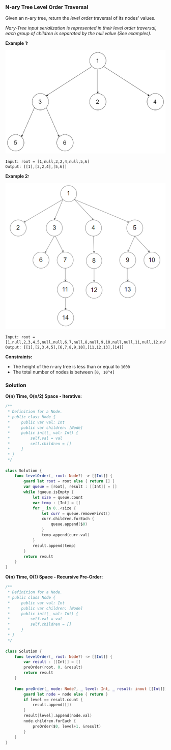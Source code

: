 
### N-ary Tree Level Order Traversal

Given an n-ary tree, return the *level order* traversal of its nodes' values.

*Nary-Tree input serialization is represented in their level order traversal, each group of children is separated by the null value (See examples).*

__Example 1:__

![example 1](images/question_429-0.png)

```
Input: root = [1,null,3,2,4,null,5,6]
Output: [[1],[3,2,4],[5,6]]
```
__Example 2:__

![example 2](images/question_429-1.png)

```
Input: root = [1,null,2,3,4,5,null,null,6,7,null,8,null,9,10,null,null,11,null,12,null,13,null,null,14]
Output: [[1],[2,3,4,5],[6,7,8,9,10],[11,12,13],[14]]
```

__Constraints:__
* The height of the n-ary tree is less than or equal to `1000`
* The total number of nodes is between `[0, 10^4]`

### Solution
__O(n) Time, O(n/2) Space - Iterative:__
```Swift
/**
 * Definition for a Node.
 * public class Node {
 *     public var val: Int
 *     public var children: [Node]
 *     public init(_ val: Int) {
 *         self.val = val
 *         self.children = []
 *     }
 * }
 */

class Solution {
    func levelOrder(_ root: Node?) -> [[Int]] {
        guard let root = root else { return [] }
        var queue = [root], result : [[Int]] = []
        while !queue.isEmpty {
            let size = queue.count
            var temp : [Int] = []
            for _ in 0..<size {
                let curr = queue.removeFirst()
                curr.children.forEach {
                    queue.append($0)
                }
                temp.append(curr.val)
            }
            result.append(temp)
        }
        return result
    }
}
```
__O(n) Time, O(1) Space - Recursive Pre-Order:__
```Swift
/**
 * Definition for a Node.
 * public class Node {
 *     public var val: Int
 *     public var children: [Node]
 *     public init(_ val: Int) {
 *         self.val = val
 *         self.children = []
 *     }
 * }
 */

class Solution {
    func levelOrder(_ root: Node?) -> [[Int]] {
        var result : [[Int]] = []
        preOrder(root, 0, &result)
        return result
    }
    
    func preOrder(_ node: Node?, _ level: Int, _ result: inout [[Int]]) {
        guard let node = node else { return }
        if level == result.count {
            result.append([])
        }
        result[level].append(node.val)
        node.children.forEach {
            preOrder($0, level+1, &result)
        }
    }
}
```